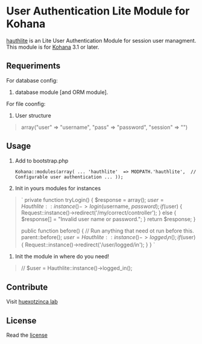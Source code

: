 # User Authentication Lite Module for Kohana
[hauthlite](http://lab.huexotzinca.com/hauthlite "hauthlite site")  is an Lite User Authentication Module for session user managment. This module is for [Kohana](http://www.kohanaphp.com "Kohana PHP Framework") 3.1 or later.


## Requeriments
For database config: 

1. database module [and ORM module].

For file coonfig:

1. User structure

> array("user" => "username", "pass" => "password", "session" => "")


## Usage
1. Add to bootstrap.php

	`Kohana::modules(array(
    ...
    'hauthlite'  => MODPATH.'hauthlite',  // Configurable user authentication
    ...
	));`

1. Init in yours modules for instances
>` private function tryLogin()
>  {
>    $response = array();
>    $user = Hauthlite::instance()->login($username, $password);
>    if ($user)
>    {
>      Request::instance()->redirect('/my/correct/controller');
>    }
>    else
>    {
>      $response[] = "Invalid user name or password.";
>    }
>    return $response;
>  }
>  
>  public function before()
>  {
>    // Run anything that need ot run before this.
>    parent::before();
>    $user = Hauthlite::instance()->logged_in();
>    if ($user)
>    {
>      Request::instance()->redirect('/user/logged/in');
>    }
>  }
>`
1. Init the module in where do you  need!
> //
> $user = Hauthlite::instance()->logged_in();
> 

## Contribute
Visit [huexotzinca lab](http://lab.huexotzinca.com/hAuthlite/contribute "Huexotzinca lab site")

## License
Read the [license](http://lab.huexotzinca.com/license "Huexotzinca lab license")
